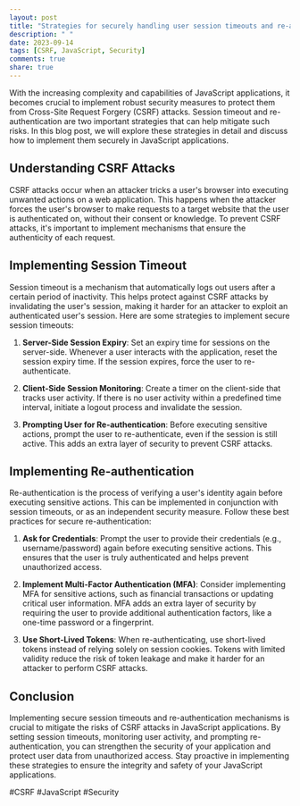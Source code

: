 ```yaml
---
layout: post
title: "Strategies for securely handling user session timeouts and re-authentication to prevent CSRF attacks in JavaScript applications"
description: " "
date: 2023-09-14
tags: [CSRF, JavaScript, Security]
comments: true
share: true
---
```


With the increasing complexity and capabilities of JavaScript applications, it becomes crucial to implement robust security measures to protect them from Cross-Site Request Forgery (CSRF) attacks. Session timeout and re-authentication are two important strategies that can help mitigate such risks. In this blog post, we will explore these strategies in detail and discuss how to implement them securely in JavaScript applications.

## Understanding CSRF Attacks

CSRF attacks occur when an attacker tricks a user's browser into executing unwanted actions on a web application. This happens when the attacker forces the user's browser to make requests to a target website that the user is authenticated on, without their consent or knowledge. To prevent CSRF attacks, it's important to implement mechanisms that ensure the authenticity of each request.

## Implementing Session Timeout

Session timeout is a mechanism that automatically logs out users after a certain period of inactivity. This helps protect against CSRF attacks by invalidating the user's session, making it harder for an attacker to exploit an authenticated user's session. Here are some strategies to implement secure session timeouts:

1. **Server-Side Session Expiry**: Set an expiry time for sessions on the server-side. Whenever a user interacts with the application, reset the session expiry time. If the session expires, force the user to re-authenticate.

2. **Client-Side Session Monitoring**: Create a timer on the client-side that tracks user activity. If there is no user activity within a predefined time interval, initiate a logout process and invalidate the session.

3. **Prompting User for Re-authentication**: Before executing sensitive actions, prompt the user to re-authenticate, even if the session is still active. This adds an extra layer of security to prevent CSRF attacks.

## Implementing Re-authentication

Re-authentication is the process of verifying a user's identity again before executing sensitive actions. This can be implemented in conjunction with session timeouts, or as an independent security measure. Follow these best practices for secure re-authentication:

1. **Ask for Credentials**: Prompt the user to provide their credentials (e.g., username/password) again before executing sensitive actions. This ensures that the user is truly authenticated and helps prevent unauthorized access.

2. **Implement Multi-Factor Authentication (MFA)**: Consider implementing MFA for sensitive actions, such as financial transactions or updating critical user information. MFA adds an extra layer of security by requiring the user to provide additional authentication factors, like a one-time password or a fingerprint.

3. **Use Short-Lived Tokens**: When re-authenticating, use short-lived tokens instead of relying solely on session cookies. Tokens with limited validity reduce the risk of token leakage and make it harder for an attacker to perform CSRF attacks.

## Conclusion

Implementing secure session timeouts and re-authentication mechanisms is crucial to mitigate the risks of CSRF attacks in JavaScript applications. By setting session timeouts, monitoring user activity, and prompting re-authentication, you can strengthen the security of your application and protect user data from unauthorized access. Stay proactive in implementing these strategies to ensure the integrity and safety of your JavaScript applications.

#CSRF #JavaScript #Security